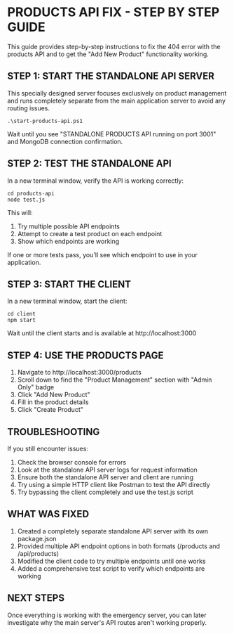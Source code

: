 # PRODUCTS API FIX - STEP BY STEP GUIDE

This guide provides step-by-step instructions to fix the 404 error with the products API
and to get the "Add New Product" functionality working.

## STEP 1: START THE STANDALONE API SERVER

This specially designed server focuses exclusively on product management and runs
completely separate from the main application server to avoid any routing issues.

```
.\start-products-api.ps1
```

Wait until you see "STANDALONE PRODUCTS API running on port 3001" and MongoDB connection confirmation.

## STEP 2: TEST THE STANDALONE API

In a new terminal window, verify the API is working correctly:

```
cd products-api
node test.js
```

This will:
1. Try multiple possible API endpoints
2. Attempt to create a test product on each endpoint
3. Show which endpoints are working

If one or more tests pass, you'll see which endpoint to use in your application.

## STEP 3: START THE CLIENT

In a new terminal window, start the client:

```
cd client
npm start
```

Wait until the client starts and is available at http://localhost:3000

## STEP 4: USE THE PRODUCTS PAGE

1. Navigate to http://localhost:3000/products
2. Scroll down to find the "Product Management" section with "Admin Only" badge
3. Click "Add New Product"
4. Fill in the product details
5. Click "Create Product"

## TROUBLESHOOTING

If you still encounter issues:

1. Check the browser console for errors
2. Look at the standalone API server logs for request information
3. Ensure both the standalone API server and client are running
4. Try using a simple HTTP client like Postman to test the API directly
5. Try bypassing the client completely and use the test.js script

## WHAT WAS FIXED

1. Created a completely separate standalone API server with its own package.json
2. Provided multiple API endpoint options in both formats (/products and /api/products)
3. Modified the client code to try multiple endpoints until one works
4. Added a comprehensive test script to verify which endpoints are working

## NEXT STEPS

Once everything is working with the emergency server, you can later investigate
why the main server's API routes aren't working properly.
